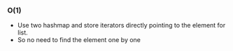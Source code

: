 ### O(1)
- Use two hashmap and store iterators directly pointing to the element for list.
- So no need to find the element one by one
